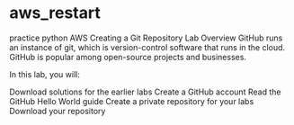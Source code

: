 # aws_restart
practice python AWS
Creating a Git Repository
Lab Overview
GitHub runs an instance of git, which is version-control software that runs in the cloud. GitHub is popular among open-source projects and businesses.

In this lab, you will:

Download solutions for the earlier labs
Create a GitHub account
Read the GitHub Hello World guide
Create a private repository for your labs
Download your repository
